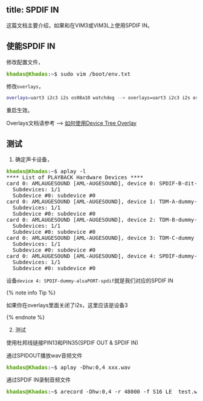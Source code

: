 title: SPDIF IN
---

这篇文档主要介绍，如果和在VIM3或VIM3L上使用SPDIF IN。

## 使能SPDIF IN

修改配置文件，

<pre><font color="#4E9A06"><b>khadas@Khadas</b></font>:<font color="#3465A4"><b>~</b></font>$ sudo vim /boot/env.txt</pre>

修改`overlays`，

```sh
overlays=uart3 i2c3 i2s os08a10 watchdog --> overlays=uart3 i2c3 i2s os08a10 watchdog spdifin
```

重启生效。

Overlays文档请参考 --> [如何使用Device Tree Overlay](./DeviceTreeOverlay.html)

## 测试

1. 确定声卡设备，

<pre><font color="#4E9A06"><b>khadas@Khadas</b></font>:<font color="#3465A4"><b>~</b></font>$ aplay -l
**** List of PLAYBACK Hardware Devices ****
card 0: AMLAUGESOUND [AML-AUGESOUND], device 0: SPDIF-B-dit-hifi-alsaPORT-spdif-b dit-hifi-0 []
  Subdevices: 1/1
  Subdevice #0: subdevice #0
card 0: AMLAUGESOUND [AML-AUGESOUND], device 1: TDM-A-dummy-alsaPORT-pcm multicodec-1 []
  Subdevices: 1/1
  Subdevice #0: subdevice #0
card 0: AMLAUGESOUND [AML-AUGESOUND], device 2: TDM-B-dummy-alsaPORT-i2s multicodec-2 []
  Subdevices: 1/1
  Subdevice #0: subdevice #0
card 0: AMLAUGESOUND [AML-AUGESOUND], device 3: TDM-C-dummy multicodec-3 []
  Subdevices: 1/1
  Subdevice #0: subdevice #0
card 0: AMLAUGESOUND [AML-AUGESOUND], device 4: SPDIF-dummy-alsaPORT-spdif dummy-4 []
  Subdevices: 1/1
  Subdevice #0: subdevice #0
</pre>


设备`device 4: SPDIF-dummy-alsaPORT-spdif`就是我们对应的SPDIF IN

{% note info Tip %}

如果你在overlays里面关闭了i2s，这里应该是设备3

{% endnote %}

2. 测试

使用杜邦线链接PIN13和PIN35(SPDIF OUT & SPDIF IN)

通过SPIDOUT播放wav音频文件

<pre><font color="#4E9A06"><b>khadas@Khadas</b></font>:<font color="#3465A4"><b>~</b></font>$ aplay -Dhw:0,4 xxx.wav</pre>

通过SPDIF IN录制音频文件

<pre><font color="#4E9A06"><b>khadas@Khadas</b></font>:<font color="#3465A4"><b>~</b></font>$ arecord -Dhw:0,4 -r 48000 -f S16_LE  test.wav</pre>

